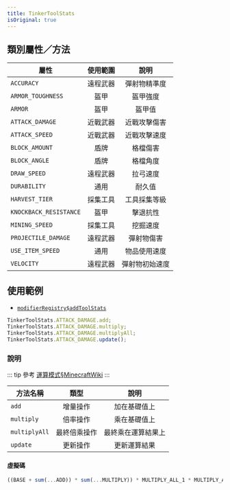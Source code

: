 ```yaml
---
title: TinkerToolStats
isOriginal: true
---
```


## 類別屬性／方法

| 屬性                   |      使用範圍       |      說明      |
| ---------------------- | :-----------------: | :------------: |
| `ACCURACY`             | <Ranged /> 遠程武器 |  彈射物精準度  |
| `ARMOR_TOUGHNESS`      |   <Armor /> 盔甲    |    盔甲強度    |
| `ARMOR`                |   <Armor /> 盔甲    |     盔甲值     |
| `ATTACK_DAMAGE`        | <Melee /> 近戰武器  |  近戰攻擊傷害  |
| `ATTACK_SPEED`         | <Melee /> 近戰武器  |  近戰攻擊速度  |
| `BLOCK_AMOUNT`         | <Defensive /> 盾牌  |    格檔傷害    |
| `BLOCK_ANGLE`          | <Defensive /> 盾牌  |    格檔角度    |
| `DRAW_SPEED`           | <Ranged /> 遠程武器 |    拉弓速度    |
| `DURABILITY`           |   <Common /> 通用   |     耐久值     |
| `HARVEST_TIER`         | <Mining /> 採集工具 |  工具採集等級  |
| `KNOCKBACK_RESISTANCE` |   <Armor /> 盔甲    |    擊退抗性    |
| `MINING_SPEED`         | <Mining /> 採集工具 |    挖掘速度    |
| `PROJECTILE_DAMAGE`    | <Ranged /> 遠程武器 |   彈射物傷害   |
| `USE_ITEM_SPEED`       |   <Common /> 通用   |  物品使用速度  |
| `VELOCITY`             | <Ranged /> 遠程武器 | 彈射物初始速度 |

## 使用範例

- [`modifierRegistry$addToolStats`](../TConJSEvents/modifierRegistry.html#addtoolstats)

```js
TinkerToolStats.ATTACK_DAMAGE.add;
TinkerToolStats.ATTACK_DAMAGE.multiply;
TinkerToolStats.ATTACK_DAMAGE.multiplyAll;
TinkerToolStats.ATTACK_DAMAGE.update();
```

### 說明

::: tip
參考 [運算模式§MinecraftWiki](https://zh.minecraft.wiki/w/属性#运算模式)
:::

| 方法名稱      |     類型     |        說明        |
| ------------- | :----------: | :----------------: |
| `add`         |   增量操作   |    加在基礎值上    |
| `multiply`    |   倍率操作   |    乘在基礎值上    |
| `multiplyAll` | 最終倍乘操作 | 最終乘在運算結果上 |
| `update`      |   更新操作   |    更新運算結果    |

#### 虛擬碼

```js
((BASE + sum(...ADD)) * sum(...MULTIPLY)) * MULTIPLY_ALL_1 * MULTIPLY_ALL_2 * ...
```

<script setup>
import Armor from "@components/tconstruct_js/applicable/Armor.vue";
import Common from "@components/tconstruct_js/applicable/Common.vue";
import Defensive from "@components/tconstruct_js/applicable/Defensive.vue";
import Melee from "@components/tconstruct_js/applicable/Melee.vue";
import Mining from "@components/tconstruct_js/applicable/Mining.vue";
import Ranged from "@components/tconstruct_js/applicable/Ranged.vue";
</script>

<script>
window.addEventListener("load", (event) => {
  const olds = document.getElementsByClassName("language-");

  for (let i = 0, len = olds.length | 0; i < len; i = (i + 1) | 0) {
    let oldEle = olds[i];
    oldEle.classList.remove("language-");
    oldEle.classList.add("language-js");
    oldEle.setAttribute("data-ext", "js");
    oldEle.setAttribute("data-title", "js");
  }
});
</script>